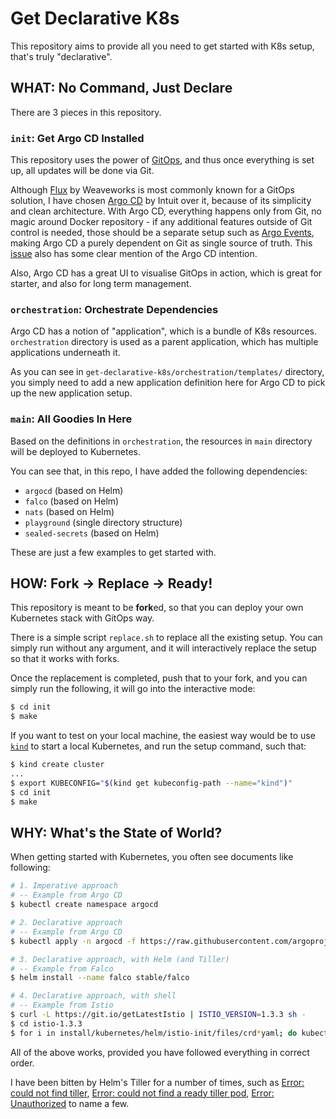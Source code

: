 # Get Declarative K8s

This repository aims to provide all you need to get started with K8s setup, that's truly "declarative".

## WHAT: No Command, Just Declare

There are 3 pieces in this repository.

### `init`: Get Argo CD Installed

This repository uses the power of [GitOps](https://www.weave.works/technologies/gitops/), and thus once everything is set up, all updates will be done via Git.

Although [Flux](https://github.com/fluxcd/flux) by Weaveworks is most commonly known for a GitOps solution, I have chosen [Argo CD](https://argoproj.github.io/argo-cd/) by Intuit over it, because of its simplicity and clean architecture. With Argo CD, everything happens only from Git, no magic around Docker repository - if any additional features outside of Git control is needed, those should be a separate setup such as [Argo Events](https://argoproj.github.io/argo-events/), making Argo CD a purely dependent on Git as single source of truth. This [issue](https://github.com/argoproj/argo-cd/issues/1648) also has some clear mention of the Argo CD intention.

Also, Argo CD has a great UI to visualise GitOps in action, which is great for starter, and also for long term management.

### `orchestration`: Orchestrate Dependencies

Argo CD has a notion of "application", which is a bundle of K8s resources. `orchestration` directory is used as a parent application, which has multiple applications underneath it.

As you can see in `get-declarative-k8s/orchestration/templates/` directory, you simply need to add a new application definition here for Argo CD to pick up the new application setup.

### `main`: All Goodies In Here

Based on the definitions in `orchestration`, the resources in `main` directory will be deployed to Kubernetes.

You can see that, in this repo, I have added the following dependencies:

- `argocd` (based on Helm)
- `falco` (based on Helm)
- `nats` (based on Helm)
- `playground` (single directory structure)
- `sealed-secrets` (based on Helm)

These are just a few examples to get started with.

## HOW: Fork -> Replace -> Ready!

This repository is meant to be **fork**ed, so that you can deploy your own Kubernetes stack with GitOps way.

There is a simple script `replace.sh` to replace all the existing setup. You can simply run without any argument, and it will interactively replace the setup so that it works with forks.

Once the replacement is completed, push that to your fork, and you can simply run the following, it will go into the interactive mode:

```bash
$ cd init
$ make
```

If you want to test on your local machine, the easiest way would be to use [`kind`](https://kind.sigs.k8s.io/) to start a local Kubernetes, and run the setup command, such that:

```bash
$ kind create cluster
...
$ export KUBECONFIG="$(kind get kubeconfig-path --name="kind")"
$ cd init
$ make
```

## WHY: What's the State of World?

When getting started with Kubernetes, you often see documents like following:

```bash
# 1. Imperative approach
# -- Example from Argo CD
$ kubectl create namespace argocd

# 2. Declarative approach
# -- Example from Argo CD
$ kubectl apply -n argocd -f https://raw.githubusercontent.com/argoproj/argo-cd/stable/manifests/install.yaml

# 3. Declarative approach, with Helm (and Tiller)
# -- Example from Falco
$ helm install --name falco stable/falco

# 4. Declarative approach, with shell
# -- Example from Istio
$ curl -L https://git.io/getLatestIstio | ISTIO_VERSION=1.3.3 sh -
$ cd istio-1.3.3
$ for i in install/kubernetes/helm/istio-init/files/crd*yaml; do kubectl apply -f $i; done
```

All of the above works, provided you have followed everything in correct order.

I have been bitten by Helm's Tiller for a number of times, such as [Error: could not find tiller](https://github.com/helm/helm/issues/4685), [Error: could not find a ready tiller pod](https://github.com/helm/helm/issues/2064), [Error: Unauthorized](https://github.com/helm/helm/issues/6315) to name a few.
